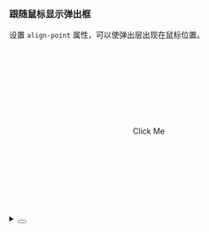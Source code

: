 ### 跟随鼠标显示弹出框

设置 `align-point` 属性，可以使弹出层出现在鼠标位置。

<div class="cell-demo vp-raw">
  <yc-trigger
    trigger="click"
    align-point>
    <div class="demo-point-trigger">
      <div>Click Me</div>
    </div>
    <template #content>
      <div class="demo-point">
        <yc-empty />
      </div>
    </template>
  </yc-trigger>
</div>

<style scoped>
.demo-point-trigger {
  display: flex;
  align-items: center;
  justify-content: center;
  height: 300px;
  background-color: var(--color-fill-2);
}

.demo-point {
  padding: 10px;
  width: 200px;
  background-color: var(--color-bg-popup);
  border-radius: 4px;
  box-shadow: 0 2px 8px 0 rgba(0, 0, 0, 0.15);
}

.demo-point-wrapper {
  display: block;
}
</style>
<details>
<summary>
 <button class="code-btn"  >
    <icon-code />
 </button>
</summary>

```vue
<template>
  <yc-trigger
    trigger="click"
    align-point>
    <div class="demo-point-trigger">
      <div>Click Me</div>
    </div>
    <template #content>
      <div class="demo-point">
        <yc-empty />
      </div>
    </template>
  </yc-trigger>
</template>

<style scoped>
.demo-point-trigger {
  display: flex;
  align-items: center;
  justify-content: center;
  height: 300px;
  background-color: var(--color-fill-2);
}

.demo-point {
  padding: 10px;
  width: 200px;
  background-color: var(--color-bg-popup);
  border-radius: 4px;
  box-shadow: 0 2px 8px 0 rgba(0, 0, 0, 0.15);
}

.demo-point-wrapper {
  display: block;
}
</style>
```

</details>
